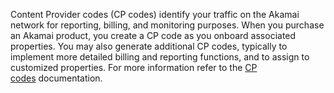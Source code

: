 Content Provider codes (CP codes) identify your traffic on the ​Akamai​ network for reporting, billing, and monitoring purposes. When you purchase an ​Akamai​ product, you create a CP code as you onboard associated properties. You may also generate additional CP codes, typically to implement more detailed billing and reporting functions, and to assign to customized properties. For more information refer to the [CP codes](https://techdocs.akamai.com/cp-codes/docs) documentation.